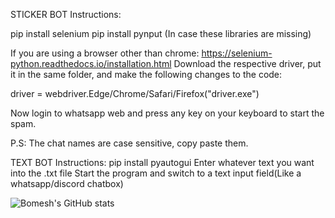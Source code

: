 STICKER BOT Instructions:


pip install selenium
pip install pynput
(In case these libraries are missing)



If you are using a browser other than chrome:
https://selenium-python.readthedocs.io/installation.html 
Download the respective driver, put it in the same folder, and make the following changes to the code:

driver = webdriver.Edge/Chrome/Safari/Firefox("driver.exe")




Now login to whatsapp web and press any key on your keyboard to start the spam.

P.S: The chat names are case sensitive, copy paste them.





TEXT BOT Instructions:
pip install pyautogui
Enter whatever text you want into the .txt file
Start the program and switch to a text input field(Like a whatsapp/discord chatbox)


![Bomesh's GitHub stats](https://github-readme-stats.vercel.app/api?username=someshsingh22&count_private=true)
